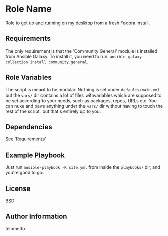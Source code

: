 Role Name
=========

Role to get up and running on my desktop from a fresh Fedora install.

Requirements
------------

The only requirement is that the 'Community General' module is installed from Ansible Galaxy. To install it, you need to run: `ansible-galaxy collection install community.general`.

Role Variables
--------------

The script is meant to be modular. Nothing is set under `defaults/main.yml` but the `vars/` dir contains a lot of files withvariables which are supposed to be set according to your
needs, such as packages, repos, URLs etc. You can nuke and pave anything under the `vars/` dir without having to touch the rest of the script, but that's entirely up to you.

Dependencies
------------

See 'Requirements'

Example Playbook
----------------

Just run `ansible-playbook -K site.yml` from inside the `playbooks/` dir, and you're good to go.

License
-------

BSD

Author Information
------------------

telometto

